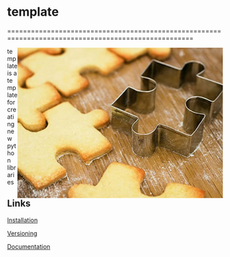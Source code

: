 # template
=====================================================================================================

<img align="right" src="docs/pictures/jigsaw.jpg" height="352" width="480">

template is a template for creating new python libraries


Links
-----
[Installation](docs/md/installation.md)

[Versioning](docs/md/versioning.md)

[Documentation](docs/md/documentation.md)